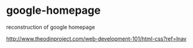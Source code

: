 # google-homepage
reconstruction of google homepage

http://www.theodinproject.com/web-development-101/html-css?ref=lnav